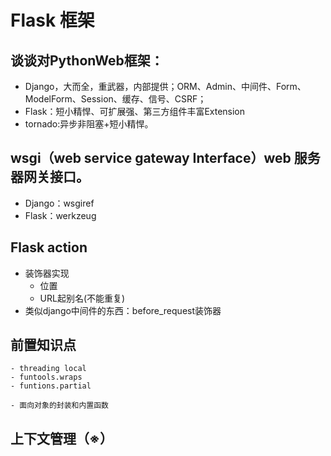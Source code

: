 # Flask 框架

## 谈谈对PythonWeb框架：
  - Django，大而全，重武器，内部提供；ORM、Admin、中间件、Form、ModelForm、Session、缓存、信号、CSRF；
  - Flask：短小精悍、可扩展强、第三方组件丰富Extension 
  - tornado:异步非阻塞+短小精悍。
## wsgi（web service gateway Interface）web 服务器网关接口。
  - Django：wsgiref
  - Flask：werkzeug

## Flask action
   - 装饰器实现
       - 位置
       - URL起别名(不能重复)
   - 类似django中间件的东西：before_request装饰器
   
##  前置知识点
    - threading local  
    - funtools.wraps
    - funtions.partial 
    
    - 面向对象的封装和内置函数
    
## 上下文管理（※）
  
